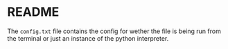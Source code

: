 README
======

The `config.txt` file contains the config for wether the file is being run from the terminal or just an instance of the python interpreter.
